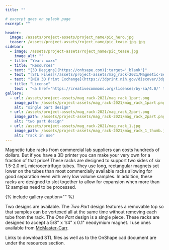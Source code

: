 ```yaml
---
title: ""

# excerpt goes on splash page
excerpt: ""

header:
  image: /assets/project-assets/project_name/pic_hero.jpg
  teaser: /assets/project-assets/roject_name/pic_tease.jpg.jpg
sidebar:
  - image: /assets/project-assets/roject_name/pic_tease.jpg
    image_alt: ""
  - title: "Year: xxxx"
  - title: "Resources"
  - text: "[3D Designs](https://onhsape.com){:target='_blank'}"
  - text: "[STL Files](/assets/project-assets/mag_rack-2021/Magnetic-Separator-Rack.zip)"
  - text: "[NIH 3D Print Exchange](https://3dprint.nih.gov/discover/3dpx-016108){:target='_blank'}"
  - title: "License"
    text : "<a href='https://creativecommons.org/licenses/by-sa/4.0/' target='_blank'><img src='/assets/images/cc-by-sa.png' style='width: 100px;' alt='CC BY-SA' /></a>"
gallery:
  - url: /assets/project-assets/mag_rack-2021/mag_rack_1part.png
    image_path: /assets/project-assets/mag_rack-2021/mag_rack_1part.png
    alt: "single part design"
  - url: /assets/project-assets/mag_rack-2021/mag_rack_2part.png
    image_path: /assets/project-assets/mag_rack-2021/mag_rack_2part.png
    alt: "two part design"
  - url: /assets/project-assets/mag_rack-2021/mag_rack_1.jpg
    image_path: /assets/project-assets/mag_rack-2021/mag_rack_1_thumb.jpg
    alt: "rack in use"
---
```

Magnetic tube racks from commercial lab suppliers can costs hundreds of dollars. But if you have a 3D printer you can make your very own for a fraction of that price! These racks are designed to support two sides of six 1.5-2.0 mL microcentrifuge tubes. They use long, rectangular magnets set lower on the tubes than most commercially available racks allowing for good separation even with very low volume samples. In addition, these racks are designed to slot together to allow for expansion when more than 12 samples need to be processed.

{% include gallery caption="" %}

Two designs are available. The _Two Part_ design features a removable top so that samples can be vortexed all at the same time without removing each tube from the rack. The _One Part_ design is a single piece. These racks are designed to accept a 5/8" x 1/4" x 0.1" neodymium magnet. I use ones available from [McMaster-Carr](https://www.mcmaster.com/5848K78/).

Links to download STL files as well as to the OnShape cad document are under the resources section.
